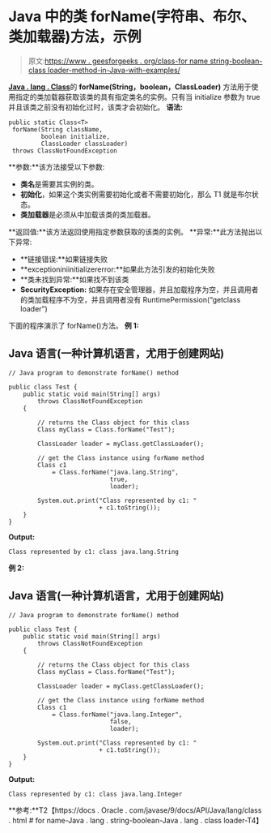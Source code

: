 # Java 中的类 forName(字符串、布尔、类加载器)方法，示例

> 原文:[https://www . geesforgeeks . org/class-for name string-boolean-class loader-method-in-Java-with-examples/](https://www.geeksforgeeks.org/class-fornamestring-boolean-classloader-method-in-java-with-examples/)

[**Java . lang . Class**](https://www.geeksforgeeks.org/java-lang-class-class-java-set-1/)的 **forName(String，boolean，ClassLoader)** 方法用于使用指定的类加载器获取该类的具有指定类名的实例。只有当 initialize 参数为 true 并且该类之前没有初始化过时，该类才会初始化。
**语法:**

```
public static Class<T>
 forName(String className, 
         boolean initialize, 
         ClassLoader classLoader) 
 throws ClassNotFoundException
```

**参数:**该方法接受以下参数:

*   **类名**是需要其实例的类。
*   **初始化**，如果这个类实例需要初始化或者不需要初始化，那么 T1 就是布尔状态。
*   **类加载器**是必须从中加载该类的类加载器。

**返回值:**该方法返回使用指定参数获取的该类的实例。
**异常:**此方法抛出以下异常:

*   **链接错误:**如果链接失败
*   **exceptioniniinitializererror:**如果此方法引发的初始化失败
*   **类未找到异常:**如果找不到该类
*   **SecurityException:** 如果存在安全管理器，并且加载程序为空，并且调用者的类加载程序不为空，并且调用者没有 RuntimePermission(“getclass loader”)

下面的程序演示了 forName()方法。
**例 1:**

## Java 语言(一种计算机语言，尤用于创建网站)

```
// Java program to demonstrate forName() method

public class Test {
    public static void main(String[] args)
        throws ClassNotFoundException
    {

        // returns the Class object for this class
        Class myClass = Class.forName("Test");

        ClassLoader loader = myClass.getClassLoader();

        // get the Class instance using forName method
        Class c1
            = Class.forName("java.lang.String",
                            true,
                            loader);

        System.out.print("Class represented by c1: "
                         + c1.toString());
    }
}
```

**Output:** 

```
Class represented by c1: class java.lang.String
```

**例 2:**

## Java 语言(一种计算机语言，尤用于创建网站)

```
// Java program to demonstrate forName() method

public class Test {
    public static void main(String[] args)
        throws ClassNotFoundException
    {

        // returns the Class object for this class
        Class myClass = Class.forName("Test");

        ClassLoader loader = myClass.getClassLoader();

        // get the Class instance using forName method
        Class c1
            = Class.forName("java.lang.Integer",
                            false,
                            loader);

        System.out.print("Class represented by c1: "
                         + c1.toString());
    }
}
```

**Output:** 

```
Class represented by c1: class java.lang.Integer
```

**参考:**T2【https://docs . Oracle . com/javase/9/docs/API/Java/lang/class . html # for name-Java . lang . string-boolean-Java . lang . class loader-T4】